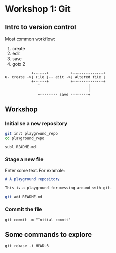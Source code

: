 # Workshop 1: Git

## Intro to version control

Most common workflow:

1. create
2. edit
3. save
4. goto 2

```
            +------+          +--------------+
O- create ->| File |-- edit ->| Altered file |
            +------+          +--------------+
               ^                      |
               |                      |
               +-------- save --------+

```

## Workshop

### Initialise a new repository

```bash
git init playground_repo
cd playground_repo
```

```bash
subl README.md
```

### Stage a new file

Enter some text. For example:

```md
# A playground repository

This is a playground for messing around with git.
```

```bash
git add README.md
```

### Commit the file

```
git commit -m "Initial commit"
```

## Some commands to explore

```
git rebase -i HEAD~3
```
